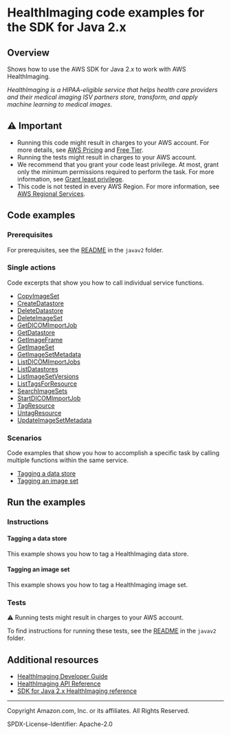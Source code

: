 # HealthImaging code examples for the SDK for Java 2.x

## Overview

Shows how to use the AWS SDK for Java 2.x to work with AWS HealthImaging.

<!--custom.overview.start-->
<!--custom.overview.end-->

_HealthImaging is a HIPAA-eligible service that helps health care providers and their medical imaging ISV partners store, transform, and apply machine learning to medical images._

## ⚠ Important

* Running this code might result in charges to your AWS account. For more details, see [AWS Pricing](https://aws.amazon.com/pricing/) and [Free Tier](https://aws.amazon.com/free/).
* Running the tests might result in charges to your AWS account.
* We recommend that you grant your code least privilege. At most, grant only the minimum permissions required to perform the task. For more information, see [Grant least privilege](https://docs.aws.amazon.com/IAM/latest/UserGuide/best-practices.html#grant-least-privilege).
* This code is not tested in every AWS Region. For more information, see [AWS Regional Services](https://aws.amazon.com/about-aws/global-infrastructure/regional-product-services).

<!--custom.important.start-->
<!--custom.important.end-->

## Code examples

### Prerequisites

For prerequisites, see the [README](../../README.md#Prerequisites) in the `javav2` folder.


<!--custom.prerequisites.start-->
<!--custom.prerequisites.end-->

### Single actions

Code excerpts that show you how to call individual service functions.

- [CopyImageSet](src/main/java/com/example/medicalimaging/CopyImageSet.java#L126)
- [CreateDatastore](src/main/java/com/example/medicalimaging/CreateDatastore.java#L52)
- [DeleteDatastore](src/main/java/com/example/medicalimaging/DeleteDatastore.java#L50)
- [DeleteImageSet](src/main/java/com/example/medicalimaging/DeleteImageSet.java#L53)
- [GetDICOMImportJob](src/main/java/com/example/medicalimaging/GetDicomImportJob.java#L79)
- [GetDatastore](src/main/java/com/example/medicalimaging/GetDatastore.java#L55)
- [GetImageFrame](src/main/java/com/example/medicalimaging/GetImageFrame.java#L61)
- [GetImageSet](src/main/java/com/example/medicalimaging/GetImageSet.java#L62)
- [GetImageSetMetadata](src/main/java/com/example/medicalimaging/GetImageSetMetadata.java#L63)
- [ListDICOMImportJobs](src/main/java/com/example/medicalimaging/ListDicomImportJobs.java#L58)
- [ListDatastores](src/main/java/com/example/medicalimaging/ListDatastores.java#L46)
- [ListImageSetVersions](src/main/java/com/example/medicalimaging/ListImageSetVersions.java#L61)
- [ListTagsForResource](src/main/java/com/example/medicalimaging/ListTagsForResource.java#L56)
- [SearchImageSets](src/main/java/com/example/medicalimaging/SearchImageSets.java#L182)
- [StartDICOMImportJob](src/main/java/com/example/medicalimaging/StartDicomImportJob.java#L65)
- [TagResource](src/main/java/com/example/medicalimaging/TagResource.java#L54)
- [UntagResource](src/main/java/com/example/medicalimaging/UntagResource.java#L54)
- [UpdateImageSetMetadata](src/main/java/com/example/medicalimaging/UpdateImageSetMetadata.java#L163)

### Scenarios

Code examples that show you how to accomplish a specific task by calling multiple
functions within the same service.

- [Tagging a data store](src/main/java/com/example/medicalimaging/TaggingDatastores.java)
- [Tagging an image set](src/main/java/com/example/medicalimaging/TaggingImageSets.java)


<!--custom.examples.start-->
<!--custom.examples.end-->

## Run the examples

### Instructions


<!--custom.instructions.start-->
<!--custom.instructions.end-->



#### Tagging a data store

This example shows you how to tag a HealthImaging data store.


<!--custom.scenario_prereqs.medical-imaging_Scenario_TaggingDataStores.start-->
<!--custom.scenario_prereqs.medical-imaging_Scenario_TaggingDataStores.end-->


<!--custom.scenarios.medical-imaging_Scenario_TaggingDataStores.start-->
<!--custom.scenarios.medical-imaging_Scenario_TaggingDataStores.end-->

#### Tagging an image set

This example shows you how to tag a HealthImaging image set.


<!--custom.scenario_prereqs.medical-imaging_Scenario_TaggingImageSets.start-->
<!--custom.scenario_prereqs.medical-imaging_Scenario_TaggingImageSets.end-->


<!--custom.scenarios.medical-imaging_Scenario_TaggingImageSets.start-->
<!--custom.scenarios.medical-imaging_Scenario_TaggingImageSets.end-->

### Tests

⚠ Running tests might result in charges to your AWS account.


To find instructions for running these tests, see the [README](../../README.md#Tests)
in the `javav2` folder.



<!--custom.tests.start-->
<!--custom.tests.end-->

## Additional resources

- [HealthImaging Developer Guide](https://docs.aws.amazon.com/healthimaging/latest/devguide/what-is.html)
- [HealthImaging API Reference](https://docs.aws.amazon.com/healthimaging/latest/APIReference/Welcome.html)
- [SDK for Java 2.x HealthImaging reference](https://sdk.amazonaws.com/java/api/latest/software/amazon/awssdk/services/medical-imaging/package-summary.html)

<!--custom.resources.start-->
<!--custom.resources.end-->

---

Copyright Amazon.com, Inc. or its affiliates. All Rights Reserved.

SPDX-License-Identifier: Apache-2.0